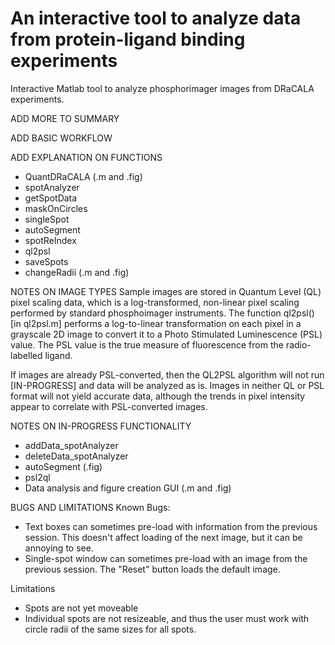 # An interactive tool to analyze data from protein-ligand binding experiments 
Interactive Matlab tool to analyze phosphorimager images from DRaCALA experiments.

ADD MORE TO SUMMARY

ADD BASIC WORKFLOW

ADD EXPLANATION ON FUNCTIONS
- QuantDRaCALA (.m and .fig)
- spotAnalyzer 
- getSpotData
- maskOnCircles
- singleSpot
- autoSegment
- spotReIndex
- ql2psl
- saveSpots
- changeRadii (.m and .fig)


NOTES ON IMAGE TYPES 
Sample images are stored in Quantum Level (QL) pixel scaling data, which is a log-transformed, non-linear pixel scaling performed by standard phosphoimager instruments. The function ql2psl() [in ql2psl.m] performs a log-to-linear transformation on each pixel in a grayscale 2D image to convert it to a Photo Stimulated Luminescence (PSL) value. The PSL value is the true measure of fluorescence from the radio-labelled ligand.

If images are already PSL-converted, then the QL2PSL algorithm will not run [IN-PROGRESS] and data will be analyzed as is. Images in neither QL or PSL format will not yield accurate data, although the trends in pixel intensity appear to correlate with PSL-converted images.  


NOTES ON IN-PROGRESS FUNCTIONALITY
- addData_spotAnalyzer
- deleteData_spotAnalyzer
- autoSegment (.fig)
- psl2ql
- Data analysis and figure creation GUI (.m and .fig)

BUGS AND LIMITATIONS 
Known Bugs:
- Text boxes can sometimes pre-load with information from the previous session. This doesn't affect loading of the next image, but it can be annoying to see.
- Single-spot window can sometimes pre-load with an image from the previous session. The "Reset" button loads the default image. 

Limitations
- Spots are not yet moveable
- Individual spots are not resizeable, and thus the user must work with circle radii of the same sizes for all spots. 
